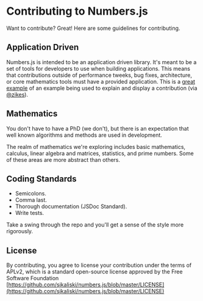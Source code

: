 # Contributing to Numbers.js

Want to contribute? Great! Here are some guidelines for contributing.

## Application Driven
Numbers.js is intended to be an application driven library. It's meant to be a set of tools for developers to use when building applications. This means that contributions outside of performance tweeks, bug fixes, architecture, or core mathematics tools must have a provided application. This is a [great example](http://bl.ocks.org/4279121/b40e188b3faf7ed76e8662cee0631d51ba48157d) of an example being used to explain and display a contribution (via [@zikes](https://github.com/zikes)).

## Mathematics
You don't have to have a PhD (we don't), but there is an expectation that well known algorithms and methods are used in development.

The realm of mathematics we're exploring includes basic mathematics, calculus, linear algebra and matrices, statistics, and prime numbers. Some of these areas are more abstract than others.

## Coding Standards
* Semicolons.
* Comma last.
* Thorough documentation (JSDoc Standard).
* Write tests.

Take a swing through the repo and you'll get a sense of the style more rigorously.

## License
By contributing, you agree to license your contribution under the terms of APLv2, which is a standard open-source license approved by the Free Software Foundation
[https://github.com/sjkaliski/numbers.js/blob/master/LICENSE](https://github.com/sjkaliski/numbers.js/blob/master/LICENSE)
